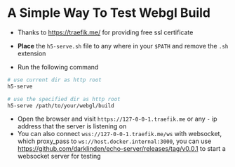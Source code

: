 # A Simple Way To Test Webgl Build

-   Thanks to <https://traefik.me/> for providing free ssl certificate

-   **Place** the `h5-serve.sh` file to any where in your `$PATH` and remove the `.sh` extension
-   Run the following command

```bash
# use current dir as http root
h5-serve

# use the specified dir as http root
h5-serve /path/to/your/webgl/build
```

-   Open the browser and visit `https://127-0-0-1.traefik.me` or any `-` ip address that the server is listening on
-   You can also connect `wss://127-0-0-1.traefik.me/ws` with websocket, which proxy_pass to `ws://host.docker.internal:3000`, you can use <https://github.com/darklinden/echo-server/releases/tag/v0.0.1> to start a websocket server for testing
